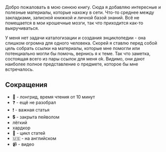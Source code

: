Добро пожаловать в мою синюю книгу.
Сюда я добавляю интересные и полезные материалы, которые нахожу в сети.
Что-то среднее между закладками, записной книжкой и личной базой знаний.
Всё не помещается в мои крошечные мозги, так что приходится как-то выкручиваться.

У меня нет задачи каталогизации и создания энциклопедии - она слишком огромна для одного человека. Скорей я ставлю перед собой цель собрать ссылки на материалы, которые мне помогли или потенциально могли бы помочь, вернись я к теме. Так что заметка, состоящая всего из пары ссылок для меня ok. Видимо, они дают наиболее полное представление о предмете, которое бы мне встречалось.

## Сокращения

- 📃 - лонгрид, время чтения от 10 минут
- ❓ - ещё не разобрал
- ❗ - важная статья
- 💲 - закрыта пейволом
- лёгкий
- хардкор
- 🔗 - цикл статей
- 🇺🇸 - на английском
- 📹 - видео